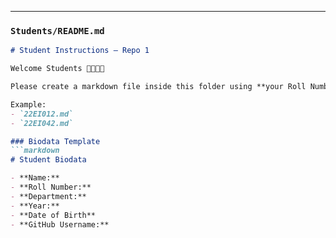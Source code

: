
---
###  `Students/README.md`
```markdown
# Student Instructions – Repo 1

Welcome Students 👩‍🎓👨‍🎓  

Please create a markdown file inside this folder using **your Roll Number** as the filename.  

Example:  
- `22EI012.md`  
- `22EI042.md`  

### Biodata Template  
```markdown
# Student Biodata

- **Name:**  
- **Roll Number:**  
- **Department:**  
- **Year:**  
- **Date of Birth**
- **GitHub Username:**  
